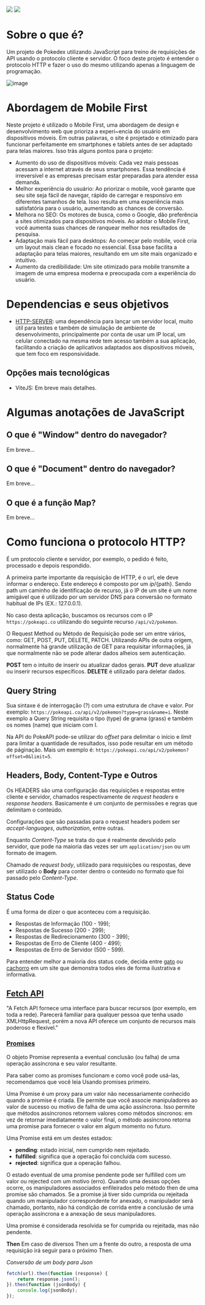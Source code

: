 <a href="https://www.linkedin.com/in/wendel-henrique/" target="_blank"><img src="https://img.shields.io/badge/LinkedIn-0077B5?style=for-the-badge&logo=linkedin&logoColor=white" target="_blank"></a>
<a href="https://mail.google.com/mail/u/0/?fs=1&to=souowendel@gmail.com&su=Enquiry&tf=cm" target="_blank"><img src="https://img.shields.io/badge/Gmail-D14836?style=for-the-badge&logo=gmail&logoColor=white" target="_blank"></a>

# Sobre o que é?
Um projeto de Pokedex utilizando JavaScript para treino de requisições de API usando o protocolo cliente e servidor. O foco
deste projeto é entender o protocolo HTTP e fazer o uso do mesmo utilizando apenas a linguagem de programação.

![image](https://github.com/user-attachments/assets/7f0cf6c6-a92e-410f-8453-4862907b8142)

# Abordagem de Mobile First
Neste projeto é utilizado o Mobile First, uma abordagem de design e desenvolvimento web que prioriza a experi~encia do
usuário em dispositivos móveis. Em outras palavras, o site é projetado e otimizado para funcionar perfeitamente em smartphones
e tablets antes de ser adaptado para telas maiores. Isso trás alguns pontos para o projeto:
- Aumento do uso de dispositivos móveis: Cada vez mais pessoas acessam a internet através de seus smartphones. Essa tendência
 é irreversível e as empresas precisam estar preparadas para atender essa demanda.
- Melhor experiência do usuário: Ao priorizar o mobile, você garante que seu site seja fácil de navegar, rápido de carregar e
 responsivo em diferentes tamanhos de tela. Isso resulta em uma experiência mais satisfatória para o usuário, aumentando as chances de conversão.
- Melhora no SEO: Os motores de busca, como o Google, dão preferência a sites otimizados para dispositivos móveis. Ao adotar o
 Mobile First, você aumenta suas chances de ranquear melhor nos resultados de pesquisa.
- Adaptação mais fácil para desktops: Ao começar pelo mobile, você cria um layout mais clean e focado no essencial. Essa base
 facilita a adaptação para telas maiores, resultando em um site mais organizado e intuitivo.
- Aumento da credibilidade: Um site otimizado para mobile transmite a imagem de uma empresa moderna e preocupada com a experiência
 do usuário.

# Dependencias e seus objetivos
- [HTTP-SERVER](https://www.npmjs.com/package/http-server): uma dependência para lançar um servidor local, muito útil para testes
e também de simulação de ambiente de desenvolvimento, principalmente por conta de usar um IP local, um celular conectado na mesma
rede tem acesso também a sua aplicação, facilitando a criação de aplicativos adaptados aos dispositivos móveis, que tem foco
em responsividade.

## Opções mais tecnológicas
- ViteJS: Em breve mais detalhes.

# Algumas anotações de JavaScript
## O que é "Window" dentro do navegador?
Em breve...
## O que é "Document" dentro do navegador?
Em breve...
## O que é a função Map?
Em breve...

# Como funciona o protocolo HTTP?
É um protocolo cliente e servidor, por exemplo, o pedido é feito, processado e depois respondido.

A primeira parte importante da requisição de HTTP, é o url, ele deve informar o endereço. Este endereço é composto por um ${ip}/${path}.
Sendo path um caminho de identificação de recurso, já o IP de um site é um nome amigável que é utilizado por um servidor DNS para conversão no formato habitual de IPs (EX.: 127.0.0.1).

No caso desta aplicação, buscamos os recursos com o IP `https://pokeapi.co` utilizando do seguinte recurso `/api/v2/pokemon`.

O Request Method ou Método de Requisição pode ser um entre vários, como: GET, POST, PUT, DELETE, PATCH. Utilizando APIs de outra origem, normalmente há grande utilização de GET para requisitar informações, já que normalmente não se pode alterar dados alheios sem autenticação.

**POST** tem o intuito de inserir ou atualizar dados gerais. **PUT** deve atualizar ou inserir recursos específicos. **DELETE** é utilizado para deletar dados.

## Query String
Sua sintaxe é de interrogação (?) com uma estrutura de chave e valor. Por exemplo: `https://pokeapi.co/api/v2/pokemon?type=grass&name=i`. Neste exemplo a Query String requisita o tipo (type) de grama (grass) e também os nomes (name) que iniciam com I.

Na API do PokeAPI pode-se utilizar do *offset* para delimitar o início e *limit* para limitar a quantidade de resultados, isso pode resultar em um método de páginação. Mais um exemplo é: `https://pokeapi.co/api/v2/pokemon?offset=0&limit=5`.

## Headers, Body, Content-Type e Outros
Os HEADERS são uma configuração das requisições e respostas entre cliente e servidor, chamados respectivamente de *request headers* e *response headers*. Basicamente é um conjunto de permissões e regras que delimitam o conteúdo.

Configurações que são passadas para o request headers podem ser *accept-languages*, *authorization*, entre outras.

Enquanto *Content-Type* se trata do que é realmente devolvido pelo servidor, que pode na maioria das vezes ser um `application/json` ou um formato de imagem.

Chamado de *request body*, utilizado para requisições ou respostas, deve ser utilizado o **Body** para conter dentro o conteúdo no formato que foi passado pelo *Content-Type*.

## Status Code
É uma forma de dizer o que aconteceu com a requisição.
- Respostas de Informação (100 - 199);
- Respostas de Sucesso (200 - 299);
- Respostas de Redirecionamento (300 - 399);
- Respostas de Erro de Cliente (400 - 499);
- Respostas de Erro de Servidor (500 - 599).

Para entender melhor a maioria dos status code, decida entre [gato](https://http.cat/) ou [cachorro](https://http.dog/) em um site que demonstra todos eles de forma ilustrativa e informativa.

## [Fetch API](https://developer.mozilla.org/pt-BR/docs/Web/API/Fetch_API)
"A Fetch API fornece uma interface para buscar recursos (por exemplo, em toda a rede). Parecerá familiar para qualquer pessoa que tenha usado XMLHttpRequest, porém a nova API oferece um conjunto de recursos mais poderoso e flexível."

### [Promises](https://developer.mozilla.org/pt-BR/docs/Web/JavaScript/Reference/Global_Objects/Promise)
O objeto Promise representa a eventual conclusão (ou falha) de uma operação assíncrona e seu valor resultante.

Para saber como as promises funcionam e como você pode usá-las, recomendamos que você leia Usando promises primeiro.

Uma Promise é um proxy para um valor não necessariamente conhecido quando a promise é criada. Ele permite que você associe manipuladores ao valor de sucesso ou motivo de falha de uma ação assíncrona. Isso permite que métodos assíncronos retornem valores como métodos síncronos: em vez de retornar imediatamente o valor final, o método assíncrono retorna uma promise para fornecer o valor em algum momento no futuro.

Uma Promise está em um destes estados:

- **pending**: estado inicial, nem cumprido nem rejeitado.
- **fulfilled**: significa que a operação foi concluída com sucesso.
- **rejected**: significa que a operação falhou.

O estado eventual de uma promise pendente pode ser fulfilled com um valor ou rejected com um motivo (erro). Quando uma dessas opções ocorre, os manipuladores associados enfileirados pelo método then de uma promise são chamados. Se a promise já tiver sido cumprida ou rejeitada quando um manipulador correspondente for anexado, o manipulador será chamado, portanto, não há condição de corrida entre a conclusão de uma operação assíncrona e a anexação de seus manipuladores.

Uma promise é considerada resolvida se for cumprida ou rejeitada, mas não pendente.

**Then**
Em caso de diversos Then um a frente do outro, a resposta de uma requisição irá
seguir para o próximo Then.

*Conversão de um body para Json*
```javascript
fetch(url).then(function (response) {
	return response.json();
}).then(function (jsonBody) {
	console.log(jsonBody);
});
```

